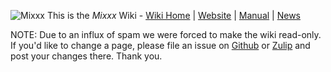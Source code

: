 ![Mixxx](https://avatars0.githubusercontent.com/u/1743769?s=10&v=4) This is the *Mixxx* Wiki - [Wiki Home](https://github.com/mixxxdj/mixxx/wiki) | [Website](https:///mixxx.org) | [Manual](https:///mixxx.org/manual/) | [News](https:///mixxx.org/news/)

NOTE: Due to an influx of spam we were forced to make the wiki read-only. If you'd like to change a page, please file an issue on [Github](https://github.com/mixxxdj/mixxx/issues) or [Zulip](https://mixxx.zulipchat.com/) and post your changes there. Thank you. 